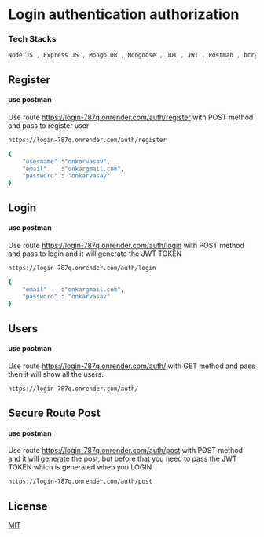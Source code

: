 # Login authentication authorization
### Tech Stacks
```python
Node JS , Express JS , Mongo DB , Mongoose , JOI , JWT , Postman , bcryptjs , dotenv , nodemoon

```

## Register   
#### use postman

Use route https://login-787q.onrender.com/auth/register with POST method and pass 
to register user

```bash
https://login-787q.onrender.com/auth/register
```
```bash
{
    "username" :"onkarvasav",
    "email"    :"onkargmail.com",
    "password" : "onkarvasav"
}
```

## Login  
#### use postman

Use route https://login-787q.onrender.com/auth/login with POST method and pass 
to login and it will generate the JWT TOKEN

```bash
https://login-787q.onrender.com/auth/login
```
```bash
{
    "email"    :"onkargmail.com",
    "password" : "onkarvasav"
}
```


## Users  
#### use postman

Use route https://login-787q.onrender.com/auth/ with GET method and pass 
then it will show all the users.

```bash
https://login-787q.onrender.com/auth/
```

## Secure Route Post 
#### use postman

Use route https://login-787q.onrender.com/auth/post with POST method and it will generate the post, but before that you need to pass the JWT TOKEN which is generated when you LOGIN

```bash
https://login-787q.onrender.com/auth/post

```


## License

[MIT](https://choosealicense.com/licenses/mit/)

